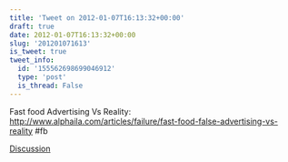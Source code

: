 ```yaml
---
title: 'Tweet on 2012-01-07T16:13:32+00:00'
draft: true
date: 2012-01-07T16:13:32+00:00
slug: '201201071613'
is_tweet: true
tweet_info:
  id: '155562698699046912'
  type: 'post'
  is_thread: False
---
```




Fast food Advertising Vs Reality: <http://www.alphaila.com/articles/failure/fast-food-false-advertising-vs-reality> #fb

[Discussion](https://x.com/sytelus/status/155562698699046912)
